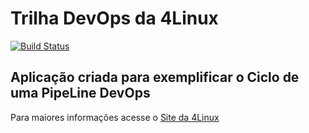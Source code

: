 # Trilha DevOps da 4Linux

<!-- Altere a Flag abaixo com sua URL do Travis -->
[![Build Status](https://travis-ci.org/dedezinhuw/DevOpsLab-HelloWorld.svg?branch=master)](https://travis-ci.org/dedezinhuw/DevOpsLab-HelloWorld)
## Aplicação criada para exemplificar o Ciclo de uma PipeLine DevOps


Para maiores informações acesse o [Site da 4Linux](https://www.4linux.com.br/cursos/devops)
